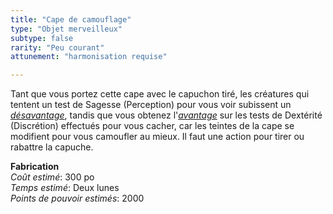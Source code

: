 ```yaml
---
title: "Cape de camouflage"
type: "Objet merveilleux"
subtype: false
rarity: "Peu courant"
attunement: "harmonisation requise"

---
```

Tant que vous portez cette cape avec le capuchon tiré, les créatures qui tentent un test de Sagesse (Perception) pour vous voir subissent un [_désavantage_](/utiliser-les-caracteristiques/#avantage-et-desavantage), tandis que vous obtenez l'[_avantage_](/utiliser-les-caracteristiques/#avantage-et-desavantage) sur les tests de Dextérité (Discrétion) effectués pour vous cacher, car les teintes de la cape se modifient pour vous camoufler au mieux. Il faut une action pour tirer ou rabattre la capuche.  

**Fabrication**  
*Coût estimé*: 300 po    
*Temps estimé*: Deux lunes  
*Points de pouvoir estimés*: 2000  
